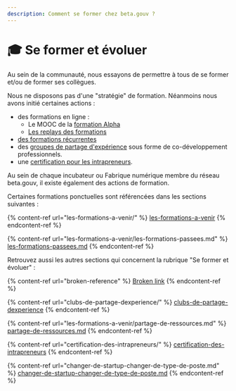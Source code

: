 ```yaml
---
description: Comment se former chez beta.gouv ?
---
```


# 🎓 Se former et évoluer

Au sein de la communauté, nous essayons de permettre à tous de se former et/ou de former ses collègues.

Nous ne disposons pas d'une "stratégie" de formation. Néanmoins nous avons initié certaines actions :

* des formations en ligne : &#x20;
  * Le MOOC de la [formation Alpha](https://beta.gouv.fr/alpha/mooc)
  * [Les replays des formations ](https://www.youtube.com/playlist?list=PL1x4mOvpkEHopyiZHZdqXO8ageS6BYSu8)
* [des formations récurrentes](les-formations-a-venir/)
* des [groupes de partage d'expérience](clubs-de-partage-dexperience/) sous forme de co-développement professionnels.
* une [certification pour les intrapreneurs](certification-des-intrapreneurs/).

Au sein de chaque incubateur ou Fabrique numérique membre du réseau beta.gouv, il existe également des actions de formation.

Certaines formations ponctuelles sont référencées dans les sections suivantes :

{% content-ref url="les-formations-a-venir/" %}
[les-formations-a-venir](les-formations-a-venir/)
{% endcontent-ref %}

{% content-ref url="les-formations-a-venir/les-formations-passees.md" %}
[les-formations-passees.md](les-formations-a-venir/les-formations-passees.md)
{% endcontent-ref %}

Retrouvez aussi les autres sections qui concernent la rubrique "Se former et évoluer" :&#x20;

{% content-ref url="broken-reference" %}
[Broken link](broken-reference)
{% endcontent-ref %}

{% content-ref url="clubs-de-partage-dexperience/" %}
[clubs-de-partage-dexperience](clubs-de-partage-dexperience/)
{% endcontent-ref %}

{% content-ref url="les-formations-a-venir/partage-de-ressources.md" %}
[partage-de-ressources.md](les-formations-a-venir/partage-de-ressources.md)
{% endcontent-ref %}

{% content-ref url="certification-des-intrapreneurs/" %}
[certification-des-intrapreneurs](certification-des-intrapreneurs/)
{% endcontent-ref %}

{% content-ref url="changer-de-startup-changer-de-type-de-poste.md" %}
[changer-de-startup-changer-de-type-de-poste.md](changer-de-startup-changer-de-type-de-poste.md)
{% endcontent-ref %}
